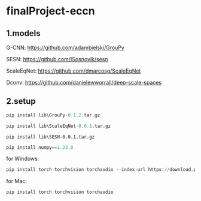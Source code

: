 # finalProject-eccn

## 1.models

G-CNN: https://github.com/adambielski/GrouPy

SESN: https://github.com/ISosnovik/sesn

ScaleEqNet: https://github.com/dmarcosg/ScaleEqNet

Dconv: https://github.com/danielewworrall/deep-scale-spaces

## 2.setup

```python
pip install lib\GrouPy-0.1.2.tar.gz 
```

```python
pip install lib\ScaleEqNet-0.0.1.tar.gz
```

```
pip install lib\SESN-0.0.1.tar.gz
```

```python
pip install numpy==1.23.0
```

for Windows:

```python
pip install torch torchvision torchaudio --index-url https://download.pytorch.org/whl/cu118
```

for Mac:

```
pip install torch torchvision torchaudio
```
